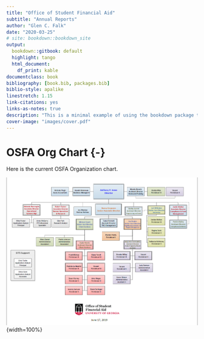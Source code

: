 ```yaml
---
title: "Office of Student Financial Aid"
subtitle: "Annual Reports"
author: "Glen C. Falk"
date: "2020-03-25"
# site: bookdown::bookdown_site
output:
  bookdown::gitbook: default
  highlight: tango
  html_document:
    df_print: kable
documentclass: book
bibliography: [book.bib, packages.bib]
biblio-style: apalike
linestretch: 1.15
link-citations: yes
links-as-notes: true
description: "This is a minimal example of using the bookdown package to write a book. The output format for this example is bookdown::gitbook."
cover-image: "images/cover.pdf"
---
```


<!-- # Prerequisites -->

<!-- This is a _sample_ book written in **Markdown**. You can use anything that Pandoc's Markdown supports, e.g., a math equation $a^2 + b^2 = c^2$. -->

<!-- The **bookdown** package can be installed from CRAN or Github: -->

# OSFA Org Chart {-}

Here is the current OSFA Organization chart.

![(\#fig:label)OSFA Org Chart](images/OSFAOrgChart.png){width=100%}

<!-- Remember each Rmd file contains one and only one chapter, and a chapter is defined by the first-level heading `#`. -->

<!-- To compile this example to PDF, you need XeLaTeX. You are recommended to install TinyTeX (which includes XeLaTeX): <https://yihui.name/tinytex/>. -->


